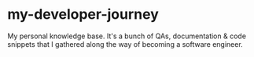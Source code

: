 # my-developer-journey
My personal knowledge base. It's a bunch of QAs, documentation &amp; code snippets that I gathered along the way of becoming a software engineer.
